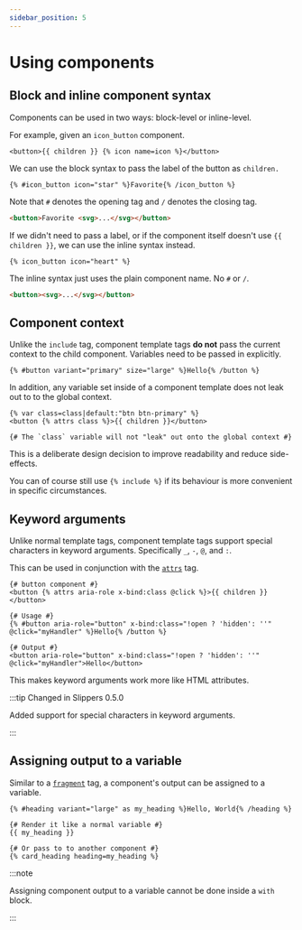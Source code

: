 ```yaml
---
sidebar_position: 5
---
```


# Using components

## Block and inline component syntax

Components can be used in two ways: block-level or inline-level.

For example, given an `icon_button` component.

```twig title="icon_button.html"
<button>{{ children }} {% icon name=icon %}</button>
```

We can use the block syntax to pass the label of the button as `children.`

```twig
{% #icon_button icon="star" %}Favorite{% /icon_button %}
```

Note that `#` denotes the opening tag and `/` denotes the closing tag.

```html title="Output"
<button>Favorite <svg>...</svg></button>
```

If we didn't need to pass a label, or if the component itself doesn't use `{{ children }}`, we can use the inline syntax instead.

```twig
{% icon_button icon="heart" %}
```

The inline syntax just uses the plain component name. No `#` or `/`.

```html title="Output"
<button><svg>...</svg></button>
```

## Component context

Unlike the `include` tag, component template tags **do not** pass the current context to the child component. Variables need to be passed in explicitly.

```twig
{% #button variant="primary" size="large" %}Hello{% /button %}
```

In addition, any variable set inside of a component template does not leak out to to the global context.

```twig button.html
{% var class=class|default:"btn btn-primary" %}
<button {% attrs class %}>{{ children }}</button>

{# The `class` variable will not "leak" out onto the global context #}
```

This is a deliberate design decision to improve readability and reduce side-effects.

You can of course still use `{% include %}` if its behaviour is more convenient in specific circumstances.

## Keyword arguments

Unlike normal template tags, component template tags support special characters in keyword arguments. Specifically `_`, `-`, `@`, and `:`.

This can be used in conjunction with the [`attrs`](/docs/template-tags-filters#attrs) tag.

```twig
{# button component #}
<button {% attrs aria-role x-bind:class @click %}>{{ children }}</button>

{# Usage #}
{% #button aria-role="button" x-bind:class="!open ? 'hidden': ''" @click="myHandler" %}Hello{% /button %}

{# Output #}
<button aria-role="button" x-bind:class="!open ? 'hidden': ''" @click="myHandler">Hello</button>
```

This makes keyword arguments work more like HTML attributes.

:::tip Changed in Slippers 0.5.0

Added support for special characters in keyword arguments.

:::

## Assigning output to a variable

Similar to a [`fragment`](/docs/template-tags-filters#fragment) tag, a component's output can be assigned to a variable.

```twig
{% #heading variant="large" as my_heading %}Hello, World{% /heading %}

{# Render it like a normal variable #}
{{ my_heading }}

{# Or pass to to another component #}
{% card_heading heading=my_heading %}
```

:::note

Assigning component output to a variable cannot be done inside a `with` block.

:::
